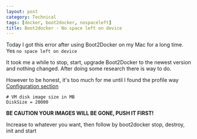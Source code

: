 ```yaml
---
layout: post
category: Technical
tags: [docker, boot2docker, nospaceleft]
title: Boot2docker - No space left on device
---
```


Today I got this error after using Boot2Docker on my Mac for a long time. Yes `no space left on device`	

It took me a while to stop, start, upgrade Boot2Docker to the newest version and nothing changed. After doing some research there is way to do. 

However to be honest, it's too much for me until I found the profile way [Configuration section](https://github.com/boot2docker/boot2docker-cli)

	# VM disk image size in MB
	DiskSize = 20000

**BE CAUTION YOUR IMAGES WILL BE GONE, PUSH IT FIRST!**

Increase to whatever you want, then follow by boot2docker stop, destroy, init and start 